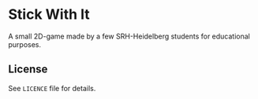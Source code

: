 # Stick With It

A small 2D-game made by a few SRH-Heidelberg students for educational purposes.

## License

See `LICENCE` file for details.
